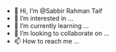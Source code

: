 - 👋 Hi, I’m @Sabbir Rahman Taif
- 👀 I’m interested in ...
- 🌱 I’m currently learning ...
- 💞️ I’m looking to collaborate on ...
- 📫 How to reach me ...

<!---
Sabbir-Rahman-Taif/Sabbir-Rahman-Taif is a ✨ special ✨ repository because its `README.md` (this file) appears on your GitHub profile.
You can click the Preview link to take a look at your changes.
--->
